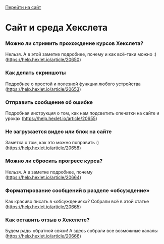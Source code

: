 [Перейти на сайт](https://ru.hexlet.io)

# Сайт и среда Хекслета

### Можно ли стримить прохождение курсов Хекслета?

Нельзя. А в этой заметке подробнее, почему и как всё-таки можно :) (https://help.hexlet.io/article/20650)

### Как делать скриншоты

Подробнее о простой и полезной функции любого устройства (https://help.hexlet.io/article/20653)

### Отправить сообщение об ошибке

Подробная инструкция о том, как нам подсветить опечатки на сайте и уроках (https://help.hexlet.io/article/20655)

### Не загружается видео или блок на сайте

Заметка о том, как это можно поправить :) (https://help.hexlet.io/article/20658)

### Можно ли сбросить прогресс курса?

Нельзя. А в заметке подробнее, почему (https://help.hexlet.io/article/20664)

### Форматирование сообщений в разделе «обсуждение»

Как красиво писать в «обсуждениях»? Собрали всё в этой статье (https://help.hexlet.io/article/20665)

### Как оставить отзыв о Хекслете?

Будем рады обратной связи! А здесь собрали все возможные каналы (https://help.hexlet.io/article/20666)

